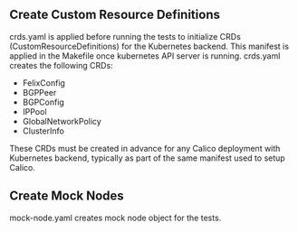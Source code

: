 
## Create Custom Resource Definitions

crds.yaml is applied before running the tests to initialize CRDs (CustomResourceDefinitions)
for the Kubernetes backend.
This manifest is applied in the Makefile once kubernetes API server is running.
crds.yaml creates the following CRDs:
  - FelixConfig
  - BGPPeer
  - BGPConfig
  - IPPool
  - GlobalNetworkPolicy
  - ClusterInfo

These CRDs must be created in advance for any Calico deployment with Kubernetes backend,
typically as part of the same manifest used to setup Calico.


## Create Mock Nodes

mock-node.yaml creates mock node object for the tests.
